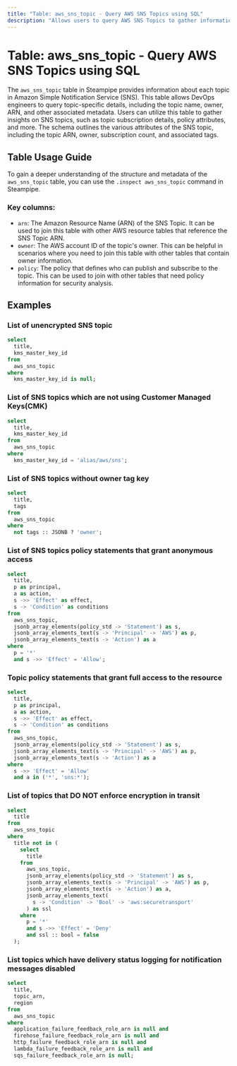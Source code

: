 ```yaml
---
title: "Table: aws_sns_topic - Query AWS SNS Topics using SQL"
description: "Allows users to query AWS SNS Topics to gather information about each topic, including its name, owner, ARN, and other related data."
---
```


# Table: aws_sns_topic - Query AWS SNS Topics using SQL

The `aws_sns_topic` table in Steampipe provides information about each topic in Amazon Simple Notification Service (SNS). This table allows DevOps engineers to query topic-specific details, including the topic name, owner, ARN, and other associated metadata. Users can utilize this table to gather insights on SNS topics, such as topic subscription details, policy attributes, and more. The schema outlines the various attributes of the SNS topic, including the topic ARN, owner, subscription count, and associated tags.

## Table Usage Guide

To gain a deeper understanding of the structure and metadata of the `aws_sns_topic` table, you can use the `.inspect aws_sns_topic` command in Steampipe.

### Key columns:

- `arn`: The Amazon Resource Name (ARN) of the SNS Topic. It can be used to join this table with other AWS resource tables that reference the SNS Topic ARN.
- `owner`: The AWS account ID of the topic's owner. This can be helpful in scenarios where you need to join this table with other tables that contain owner information.
- `policy`: The policy that defines who can publish and subscribe to the topic. This can be used to join with other tables that need policy information for security analysis.

## Examples

### List of unencrypted SNS topic

```sql
select
  title,
  kms_master_key_id
from
  aws_sns_topic
where
  kms_master_key_id is null;
```


### List of SNS topics which are not using Customer Managed Keys(CMK)

```sql
select
  title,
  kms_master_key_id
from
  aws_sns_topic
where
  kms_master_key_id = 'alias/aws/sns';
```


### List of SNS topics without owner tag key

```sql
select
  title,
  tags
from
  aws_sns_topic
where
  not tags :: JSONB ? 'owner';
```


### List of SNS topics policy statements that grant anonymous access

```sql
select
  title,
  p as principal,
  a as action,
  s ->> 'Effect' as effect,
  s -> 'Condition' as conditions
from
  aws_sns_topic,
  jsonb_array_elements(policy_std -> 'Statement') as s,
  jsonb_array_elements_text(s -> 'Principal' -> 'AWS') as p,
  jsonb_array_elements_text(s -> 'Action') as a
where
  p = '*'
  and s ->> 'Effect' = 'Allow';
```


### Topic policy statements that grant full access to the resource

```sql
select
  title,
  p as principal,
  a as action,
  s ->> 'Effect' as effect,
  s -> 'Condition' as conditions
from
  aws_sns_topic,
  jsonb_array_elements(policy_std -> 'Statement') as s,
  jsonb_array_elements_text(s -> 'Principal' -> 'AWS') as p,
  jsonb_array_elements_text(s -> 'Action') as a
where
  s ->> 'Effect' = 'Allow'
  and a in ('*', 'sns:*');
```


### List of topics that DO NOT enforce encryption in transit

```sql
select
  title
from
  aws_sns_topic
where
  title not in (
    select
      title
    from
      aws_sns_topic,
      jsonb_array_elements(policy_std -> 'Statement') as s,
      jsonb_array_elements_text(s -> 'Principal' -> 'AWS') as p,
      jsonb_array_elements_text(s -> 'Action') as a,
      jsonb_array_elements_text(
        s -> 'Condition' -> 'Bool' -> 'aws:securetransport'
      ) as ssl
    where
      p = '*'
      and s ->> 'Effect' = 'Deny'
      and ssl :: bool = false
  );
```

### List topics which have delivery status logging for notification messages disabled

```sql
select
  title,
  topic_arn,
  region
from 
  aws_sns_topic
where
  application_failure_feedback_role_arn is null and
  firehose_failure_feedback_role_arn is null and
  http_failure_feedback_role_arn is null and
  lambda_failure_feedback_role_arn is null and
  sqs_failure_feedback_role_arn is null;
```
